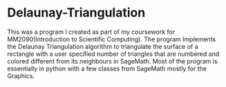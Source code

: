 # Delaunay-Triangulation
This was a program I created as part of my coursework for MM2090(Introduction to Scientific Computing).
The program Implements the Delaunay Triangulation algorithm to triangulate the surface of a rectangle with a user specified number of triangles that are numbered and colored different from its neighbours in SageMath. Most of the program is essentially in python with a few classes from SageMath mostly for the Graphics.
